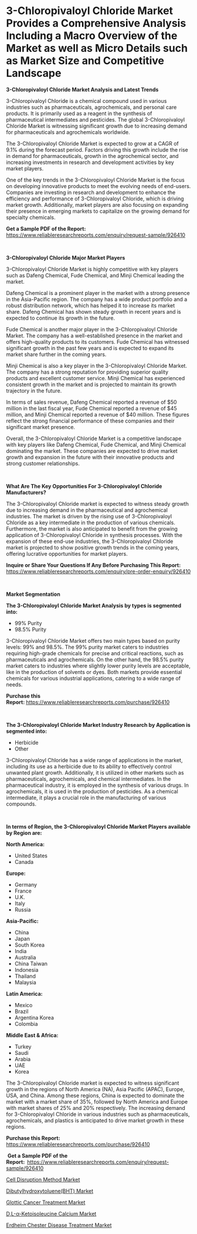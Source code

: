 <p><h1>3-Chloropivaloyl Chloride Market Provides a Comprehensive Analysis Including a Macro Overview of the Market as well as Micro Details such as Market Size and Competitive Landscape</h1></p><p><strong>3-Chloropivaloyl Chloride Market Analysis and Latest Trends</strong></p>
<p><p>3-Chloropivaloyl Chloride is a chemical compound used in various industries such as pharmaceuticals, agrochemicals, and personal care products. It is primarily used as a reagent in the synthesis of pharmaceutical intermediates and pesticides. The global 3-Chloropivaloyl Chloride Market is witnessing significant growth due to increasing demand for pharmaceuticals and agrochemicals worldwide.</p><p>The 3-Chloropivaloyl Chloride Market is expected to grow at a CAGR of 9.1% during the forecast period. Factors driving this growth include the rise in demand for pharmaceuticals, growth in the agrochemical sector, and increasing investments in research and development activities by key market players.</p><p>One of the key trends in the 3-Chloropivaloyl Chloride Market is the focus on developing innovative products to meet the evolving needs of end-users. Companies are investing in research and development to enhance the efficiency and performance of 3-Chloropivaloyl Chloride, which is driving market growth. Additionally, market players are also focusing on expanding their presence in emerging markets to capitalize on the growing demand for specialty chemicals.</p></p>
<p><strong>Get a Sample PDF of the Report:&nbsp;</strong> <a href="https://www.reliableresearchreports.com/enquiry/request-sample/926410">https://www.reliableresearchreports.com/enquiry/request-sample/926410</a></p>
<p>&nbsp;</p>
<p><strong>3-Chloropivaloyl Chloride Major Market Players</strong></p>
<p><p>3-Chloropivaloyl Chloride Market is highly competitive with key players such as Dafeng Chemical, Fude Chemical, and Minji Chemical leading the market. </p><p>Dafeng Chemical is a prominent player in the market with a strong presence in the Asia-Pacific region. The company has a wide product portfolio and a robust distribution network, which has helped it to increase its market share. Dafeng Chemical has shown steady growth in recent years and is expected to continue its growth in the future.</p><p>Fude Chemical is another major player in the 3-Chloropivaloyl Chloride Market. The company has a well-established presence in the market and offers high-quality products to its customers. Fude Chemical has witnessed significant growth in the past few years and is expected to expand its market share further in the coming years.</p><p>Minji Chemical is also a key player in the 3-Chloropivaloyl Chloride Market. The company has a strong reputation for providing superior quality products and excellent customer service. Minji Chemical has experienced consistent growth in the market and is projected to maintain its growth trajectory in the future.</p><p>In terms of sales revenue, Dafeng Chemical reported a revenue of $50 million in the last fiscal year, Fude Chemical reported a revenue of $45 million, and Minji Chemical reported a revenue of $40 million. These figures reflect the strong financial performance of these companies and their significant market presence.</p><p>Overall, the 3-Chloropivaloyl Chloride Market is a competitive landscape with key players like Dafeng Chemical, Fude Chemical, and Minji Chemical dominating the market. These companies are expected to drive market growth and expansion in the future with their innovative products and strong customer relationships.</p></p>
<p>&nbsp;</p>
<p><strong>What Are The Key Opportunities For 3-Chloropivaloyl Chloride Manufacturers?</strong></p>
<p><p>The 3-Chloropivaloyl Chloride market is expected to witness steady growth due to increasing demand in the pharmaceutical and agrochemical industries. The market is driven by the rising use of 3-Chloropivaloyl Chloride as a key intermediate in the production of various chemicals. Furthermore, the market is also anticipated to benefit from the growing application of 3-Chloropivaloyl Chloride in synthesis processes. With the expansion of these end-use industries, the 3-Chloropivaloyl Chloride market is projected to show positive growth trends in the coming years, offering lucrative opportunities for market players.</p></p>
<p><strong>Inquire or Share Your Questions If Any Before Purchasing This Report:</strong> <a href="https://www.reliableresearchreports.com/enquiry/pre-order-enquiry/926410">https://www.reliableresearchreports.com/enquiry/pre-order-enquiry/926410</a></p>
<p>&nbsp;</p>
<p><strong>Market Segmentation</strong></p>
<p><strong>The 3-Chloropivaloyl Chloride Market Analysis by types is segmented into:</strong></p>
<p><ul><li>99% Purity</li><li>98.5% Purity</li></ul></p>
<p><p>3-Chloropivaloyl Chloride Market offers two main types based on purity levels: 99% and 98.5%. The 99% purity market caters to industries requiring high-grade chemicals for precise and critical reactions, such as pharmaceuticals and agrochemicals. On the other hand, the 98.5% purity market caters to industries where slightly lower purity levels are acceptable, like in the production of solvents or dyes. Both markets provide essential chemicals for various industrial applications, catering to a wide range of needs.</p></p>
<p><strong>Purchase this Report:&nbsp;</strong><a href="https://www.reliableresearchreports.com/purchase/926410">https://www.reliableresearchreports.com/purchase/926410</a></p>
<p>&nbsp;</p>
<p><strong>The 3-Chloropivaloyl Chloride Market Industry Research by Application is segmented into:</strong></p>
<p><ul><li>Herbicide</li><li>Other</li></ul></p>
<p><p>3-Chloropivaloyl Chloride has a wide range of applications in the market, including its use as a herbicide due to its ability to effectively control unwanted plant growth. Additionally, it is utilized in other markets such as pharmaceuticals, agrochemicals, and chemical intermediates. In the pharmaceutical industry, it is employed in the synthesis of various drugs. In agrochemicals, it is used in the production of pesticides. As a chemical intermediate, it plays a crucial role in the manufacturing of various compounds.</p></p>
<p>&nbsp;</p>
<p><strong>In terms of Region, the 3-Chloropivaloyl Chloride Market Players available by Region are:</strong></p>
<p>
    <p> <strong> North America: </strong>
        <ul>
            <li>United States</li>
            <li>Canada</li>
        </ul>
        </p> 
    <p> <strong> Europe: </strong>
        <ul>
            <li>Germany</li>
            <li>France</li>
            <li>U.K.</li>
            <li>Italy</li>
            <li>Russia</li>
        </ul>
        </p> 
    <p> <strong> Asia-Pacific: </strong>
        <ul>
            <li>China</li>
            <li>Japan</li>
            <li>South Korea</li>
            <li>India</li>
            <li>Australia</li>
            <li>China Taiwan</li>
            <li>Indonesia</li>
            <li>Thailand</li>
            <li>Malaysia</li>
        </ul>
        </p> 
    <p> <strong> Latin America: </strong>
        <ul>
            <li>Mexico</li>
            <li>Brazil</li>
            <li>Argentina Korea</li>
            <li>Colombia</li>
        </ul>
        </p> 
    <p> <strong> Middle East & Africa: </strong>
        <ul>
            <li>Turkey</li>
            <li>Saudi</li>
            <li>Arabia</li>
            <li>UAE</li>
            <li>Korea</li>
        </ul>
    </p>
    </p>
<p><p>The 3-Chloropivaloyl Chloride market is expected to witness significant growth in the regions of North America (NA), Asia Pacific (APAC), Europe, USA, and China. Among these regions, China is expected to dominate the market with a market share of 35%, followed by North America and Europe with market shares of 25% and 20% respectively. The increasing demand for 3-Chloropivaloyl Chloride in various industries such as pharmaceuticals, agrochemicals, and plastics is anticipated to drive market growth in these regions.</p></p>
<p><strong>Purchase this Report: </strong><a href="https://www.reliableresearchreports.com/purchase/926410">https://www.reliableresearchreports.com/purchase/926410</a></p>
<p>&nbsp;<strong>Get a Sample PDF of the Report:&nbsp;&nbsp;</strong><a href="https://www.reliableresearchreports.com/enquiry/request-sample/926410">https://www.reliableresearchreports.com/enquiry/request-sample/926410</a></p>
<p><strong></strong></p>
<p><p><a href="https://medium.com/@kathyfisher51/cell-disruption-method-market-insights-into-market-cagr-market-trends-and-growth-strategies-f8539705fd37">Cell Disruption Method Market</a></p><p><a href="https://github.com/fiixsa/Market-Research-Report-List-1/blob/main/dibutylhydroxytoluenebht-market.md">Dibutylhydroxytoluene(BHT) Market</a></p><p><a href="https://medium.com/@joanobrien1990/glottic-cancer-treatment-market-size-and-market-trends-complete-industry-overview-2024-to-2031-dbee1d6936eb">Glottic Cancer Treatment Market</a></p><p><a href="https://github.com/Airanohannonzb68e5pb53oc1/Market-Research-Report-List-1/blob/main/dl-a-ketoisoleucine-calcium-market.md">D,L-α-Ketoisoleucine Calcium Market</a></p><p><a href="https://medium.com/@joanobrien1990/erdheim-chester-disease-treatment-nbsp-market-focuses-on-market-share-size-and-projected-forecast-b739434b8e84">Erdheim Chester Disease Treatment Market</a></p></p>